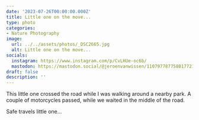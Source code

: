 ```yaml
---
date: '2023-07-26T00:00:00.000Z'
title: Little one on the move...
type: photo
categories:
- Nature Photography
image:
  url: ../../assets/photos/_DSC2665.jpg
  alt: Little one on the move...
socials:
  instagram: https://www.instagram.com/p/CvLHUe-oc6b/
  mastodon: https://mastodon.social/@jeroenvanwissen/110797787758017721
draft: false
description: ''
---
```

This little one crossed the road while I was walking around a nearby park. A couple of motorcycles passed, while we waited in the middle of the road.

Safe travels little one...
